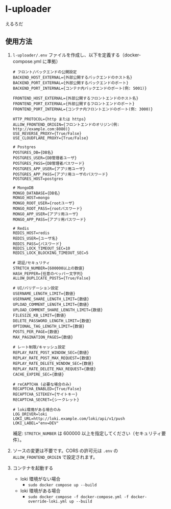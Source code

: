# l-uploader

えるろだ

## 使用方法

1. `l-uploader/.env` ファイルを作成し、以下を定義する（docker-compose.yml に準拠）

   ```
   # フロント/バックエンドの公開設定
   BACKEND_HOST_EXTERNAL={外部公開するバックエンドのホスト名}
   BACKEND_PORT_EXTERNAL={外部公開するバックエンドのポート}
   BACKEND_PORT_INTERNAL={コンテナ内バックエンドのポート(例: 5001)}

   FRONTEND_HOST_EXTERNAL={外部公開するフロントエンドのホスト名}
   FRONTEND_PORT_EXTERNAL={外部公開するフロントエンドのポート}
   FRONTEND_PORT_INTERNAL={コンテナ内フロントエンドのポート(例: 3000)}

   HTTP_PROTOCOL={http または https}
   ALLOW_FRONTEND_ORIGIN={フロントエンドのオリジン(例: http://example.com:8080)}
   USE_REVERSE_PROXY={True/False}
   USE_CLOUDFLARE_PROXY={True/False}

   # Postgres
   POSTGRES_DB={DB名}
   POSTGRES_USER={DB管理者ユーザ}
   POSTGRES_PASS={DB管理者パスワード}
   POSTGRES_APP_USER={アプリ用ユーザ}
   POSTGRES_APP_PASS={アプリ用ユーザのパスワード}
   POSTGRES_HOST=postgres

   # MongoDB
   MONGO_DATABASE={DB名}
   MONGO_HOST=mongo
   MONGO_ROOT_USER={rootユーザ}
   MONGO_ROOT_PASS={rootパスワード}
   MONGO_APP_USER={アプリ用ユーザ}
   MONGO_APP_PASS={アプリ用パスワード}

   # Redis
   REDIS_HOST=redis
   REDIS_USER={ユーザ名}
   REDIS_PASS={パスワード}
   REDIS_LOCK_TIMEOUT_SEC=10
   REDIS_LOCK_BLOCKING_TIMEOUT_SEC=5

   # 認証/セキュリティ
   STRETCH_NUMBER={600000以上の数値}
   HASH_PEPPER={任意のペッパー文字列}
   ALLOW_DUPLICATE_POSTS={True/False}

   # UI/バリデーション設定
   USERNAME_LENGTH_LIMIT={数値}
   USERNAME_SHARE_LENGTH_LIMIT={数値}
   UPLOAD_COMMENT_LENGTH_LIMIT={数値}
   UPLOAD_COMMENT_SHARE_LENGTH_LIMIT={数値}
   FILESIZE_KB_LIMIT={数値}
   DELETE_PASSWORD_LENGTH_LIMIT={数値}
   OPTIONAL_TAG_LENGTH_LIMIT={数値}
   POSTS_PER_PAGE={数値}
   MAX_PAGINATION_PAGES={数値}

   # レート制限/キャッシュ設定
   REPLAY_RATE_POST_WINDOW_SEC={数値}
   REPLAY_RATE_POST_MAX_REQUEST={数値}
   REPLAY_RATE_DELETE_WINDOW_SEC={数値}
   REPLAY_RATE_DELETE_MAX_REQUEST={数値}
   CACHE_EXPIRE_SEC={数値}

   # reCAPTCHA (必要な場合のみ)
   RECAPTCHA_ENABLED={True/False}
   RECAPTCHA_SITEKEY={サイトキー}
   RECAPTCHA_SECRET={シークレット}

   # loki環境がある場合のみ
   LOG_DRIVER=loki
   LOKI_URL=http://loki.example.com/loki/api/v1/push
   LOKI_LABEL="env=DEV"
   ```

   補足: `STRETCH_NUMBER` は 600000 以上を指定してください（セキュリティ要件）。

2. ソースの変更は不要です。CORS の許可元は `.env` の `ALLOW_FRONTEND_ORIGIN` で設定されます。

3. コンテナを起動する
   - loki 環境がない場合
     - `sudo docker compose up --build`
   - loki 環境がある場合
     - `sudo docker compose -f docker-compose.yml -f docker-override-loki.yml up --build`
